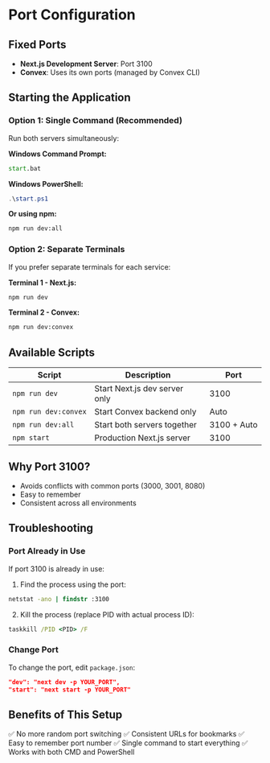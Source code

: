 # Port Configuration

## Fixed Ports
- **Next.js Development Server**: Port 3100
- **Convex**: Uses its own ports (managed by Convex CLI)

## Starting the Application

### Option 1: Single Command (Recommended)
Run both servers simultaneously:

**Windows Command Prompt:**
```cmd
start.bat
```

**Windows PowerShell:**
```powershell
.\start.ps1
```

**Or using npm:**
```bash
npm run dev:all
```

### Option 2: Separate Terminals
If you prefer separate terminals for each service:

**Terminal 1 - Next.js:**
```bash
npm run dev
```

**Terminal 2 - Convex:**
```bash
npm run dev:convex
```

## Available Scripts

| Script | Description | Port |
|--------|-------------|------|
| `npm run dev` | Start Next.js dev server only | 3100 |
| `npm run dev:convex` | Start Convex backend only | Auto |
| `npm run dev:all` | Start both servers together | 3100 + Auto |
| `npm start` | Production Next.js server | 3100 |

## Why Port 3100?
- Avoids conflicts with common ports (3000, 3001, 8080)
- Easy to remember
- Consistent across all environments

## Troubleshooting

### Port Already in Use
If port 3100 is already in use:

1. Find the process using the port:
```cmd
netstat -ano | findstr :3100
```

2. Kill the process (replace PID with actual process ID):
```cmd
taskkill /PID <PID> /F
```

### Change Port
To change the port, edit `package.json`:
```json
"dev": "next dev -p YOUR_PORT",
"start": "next start -p YOUR_PORT"
```

## Benefits of This Setup
✅ No more random port switching
✅ Consistent URLs for bookmarks
✅ Easy to remember port number
✅ Single command to start everything
✅ Works with both CMD and PowerShell
